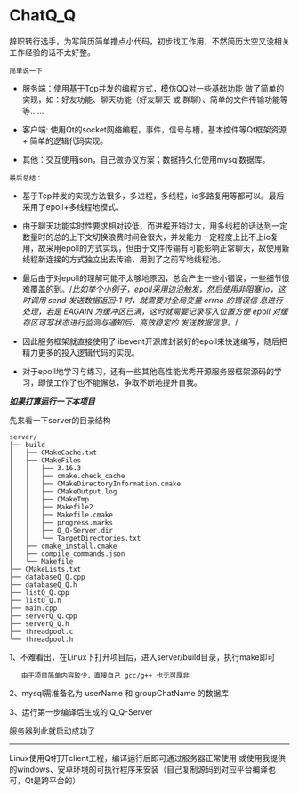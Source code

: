 # ChatQ_Q
辞职转行选手，为写简历简单撸点小代码，初步找工作用，不然简历太空又没相关工作经验的话不太好整。

`简单说一下`

* 服务端：使用基于Tcp并发的编程方式，模仿QQ对一些基础功能 做了简单的实现，如：好友功能、聊天功能（好友聊天 或 群聊）、简单的文件传输功能等等......

* 客户端: 使用Qt的socket网络编程，事件，信号与槽，基本控件等Qt框架资源 + 简单的逻辑代码实现。

* 其他：交互使用json，自己做协议方案；数据持久化使用mysql数据库。

`最后总结：`
* 基于Tcp并发的实现方法很多，多进程，多线程，io多路复用等都可以。最后采用了epoll+多线程地模式。

 * 由于聊天功能实时性要求相对较低，而进程开销过大，用多线程的话达到一定数量时的总的上下文切换浪费时间会很大，并发能力一定程度上比不上io复用，故采用epoll的方式实现，但由于文件传输有可能影响正常聊天，故使用新线程新连接的方式独立出去传输，用到了之前写地线程池。
 * 最后由于对epoll的理解可能不太够地原因，总会产生一些小错误，一些细节很难覆盖的到。/*比如举个小例子，epoll采用边沿触发，然后使用非阻塞 io，这时调用 send 发送数据返回-1 时，就需要对全局变量 errno 的错误信 息进行处理，若是 EAGAIN 为缓冲区已满，这时就需要记录写入位置方便 epoll 对缓存区可写状态进行监测与通知后，高效稳定的 发送数据信息。*/
 * 因此服务框架就直接使用了libevent开源库封装好的epoll来快速编写，随后把精力更多的投入逻辑代码的实现。
 * 对于epoll地学习与练习，还有一些其他高性能优秀开源服务器框架源码的学习，即使工作了也不能懈怠，争取不断地提升自我。

***如果打算运行一下本项目***

先来看一下server的目录结构
```
server/
├── build
│   ├── CMakeCache.txt
│   ├── CMakeFiles
│   │   ├── 3.16.3
│   │   ├── cmake.check_cache
│   │   ├── CMakeDirectoryInformation.cmake
│   │   ├── CMakeOutput.log
│   │   ├── CMakeTmp
│   │   ├── Makefile2
│   │   ├── Makefile.cmake
│   │   ├── progress.marks
│   │   ├── Q_Q-Server.dir
│   │   └── TargetDirectories.txt
│   ├── cmake_install.cmake
│   ├── compile_commands.json
│   └── Makefile
├── CMakeLists.txt
├── databaseQ_Q.cpp
├── databaseQ_Q.h
├── listQ_Q.cpp
├── listQ_Q.h
├── main.cpp
├── serverQ_Q.cpp
├── serverQ_Q.h
├── threadpool.c
└── threadpool.h
```
1、不难看出，在Linux下打开项目后，进入server/build目录，执行make即可

       由于项目简单内容较少，直接自己 gcc/g++ 也无可厚非

2、mysql需准备名为 userName   和   groupChatName  的数据库

3、运行第一步编译后生成的  Q_Q-Server

   服务器到此就启动成功了
****
Linux使用Qt打开client工程，编译运行后即可通过服务器正常使用
或使用我提供的windows、安卓环境的可执行程序来安装（自己复制源码到对应平台编译也可，Qt是跨平台的）
